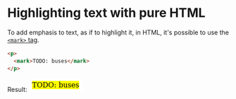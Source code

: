 # Highlighting text with pure HTML

To add emphasis to text, as if to highlight it, in HTML, it's possible to use the [`<mark>` tag](https://developer.mozilla.org/en-US/docs/Web/HTML/Element/mark).

```html
<p>
  <mark>TODO: buses</mark>
</p>
```

Result: ![Example result](html-highlightExample.png)
